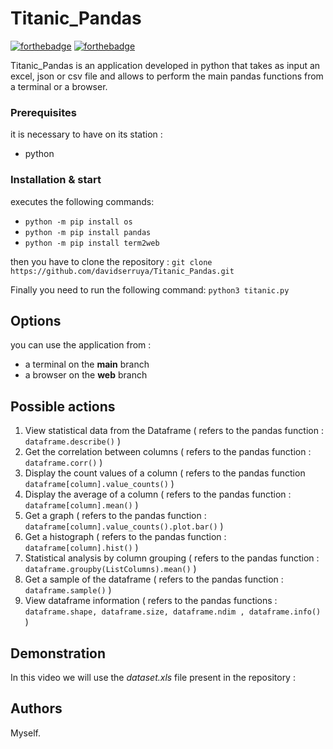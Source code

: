 # Titanic_Pandas

[![forthebadge](http://forthebadge.com/images/badges/built-with-love.svg)](http://forthebadge.com)  [![forthebadge](http://forthebadge.com/images/badges/powered-by-electricity.svg)](http://forthebadge.com)

Titanic_Pandas is an application developed in python that takes as input an excel, json or csv file and allows to perform the main pandas functions from a terminal or a browser.

### Prerequisites

it is necessary to have on its station : 

- python

### Installation & start

executes the following commands:

- ``python -m pip install os``
- ``python -m pip install pandas``
- ``python -m pip install term2web``

then you have to clone the repository : ``git clone https://github.com/davidserruya/Titanic_Pandas.git``

Finally you need to run the following command: ``python3 titanic.py``

## Options

you can use the application from :

- a terminal on the **main** branch
- a browser on the **web** branch

## Possible actions 

1. View statistical data from the Dataframe ( refers to the pandas function : ``dataframe.describe()`` )
2. Get the correlation between columns ( refers to the pandas function : ``dataframe.corr()`` )
3. Display the count values of a column ( refers to the pandas function ``dataframe[column].value_counts()`` )
4. Display the average of a column ( refers to the pandas function : ``dataframe[column].mean()`` )
5. Get a graph ( refers to the pandas function : ``dataframe[column].value_counts().plot.bar()`` )
6. Get a histograph ( refers to the pandas function : ``dataframe[column].hist()`` )
7. Statistical analysis by column grouping ( refers to the pandas function : ``dataframe.groupby(ListColumns).mean()`` )
8. Get a sample of the dataframe ( refers to the pandas function : ``dataframe.sample()`` )
9. View dataframe information ( refers to the pandas functions : ``dataframe.shape, dataframe.size, dataframe.ndim , dataframe.info()`` ) 

## Demonstration

In this video we will use the _dataset.xls_ file present in the repository : 

## Authors

Myself.

